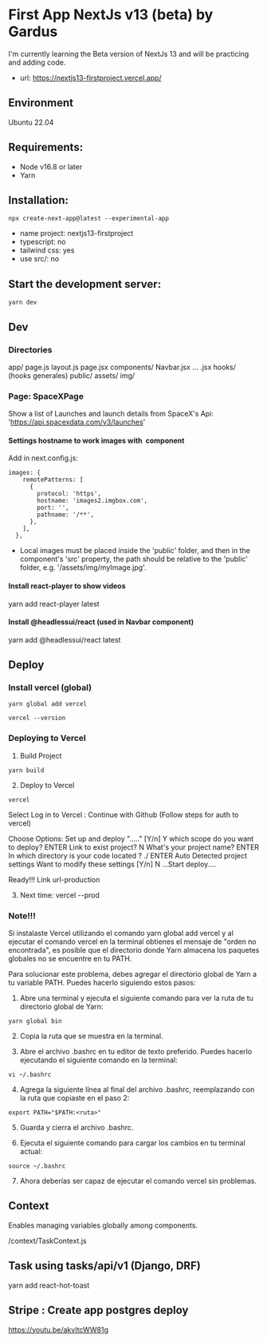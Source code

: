 # First App NextJs v13 (beta) by Gardus
I'm currently learning the Beta version of NextJs 13 and will be practicing and adding code.
* url: https://nextjs13-firstproject.vercel.app/

## Environment
Ubuntu 22.04

## Requirements:
- Node v16.8 or later
- Yarn

## Installation:
```
npx create-next-app@latest --experimental-app
```
- name project: nextjs13-firstproject
- typescript: no
- tailwind css: yes
- use src/: no

## Start the development server:
```
yarn dev
```

## Dev

### Directories
app/
    page.js
    layout.js
    <functionality>
        page.jsx
components/
    <ui>
        Navbar.jsx
        ...
    <functionality>
        <Component>.jsx
hooks/      (hooks generales)
public/
  assets/
    img/


### Page: SpaceXPage
Show a list of Launches and launch details from SpaceX's Api: 
'https://api.spacexdata.com/v3/launches'

#### Settings hostname to work images with <Image> component
Add in next.config.js:
```
images: {
    remotePatterns: [
      {
        protocol: 'https',
        hostname: 'images2.imgbox.com',
        port: '',
        pathname: '/**',
      },
    ],
  },
```
* Local images must be placed inside the 'public' folder, and then in the component's 'src' property, the path should be relative to the 'public' folder, e.g. '/assets/img/myImage.jpg'.

#### Install react-player to show videos
yarn add react-player latest

#### Install @headlessui/react (used in Navbar component)
yarn add @headlessui/react latest

## Deploy
### Install vercel (global)
```
yarn global add vercel 

vercel --version
```


### Deploying to Vercel
1. Build Project
```
yarn build
```

2. Deploy to Vercel
```
vercel 
```
Select Log in to Vercel : 
Continue with Github
(Follow steps for auth to vercel)

Choose Options:
Set up and deploy "....." [Y/n] Y
which scope do you want to deploy? <userGithub> ENTER
Link to exist project? N
What's your project name? <project-name> ENTER
In which directory is your code located ? ./ ENTER
Auto Detected project settings 
Want to modify these settings [Y/n] N
...Start deploy....

Ready!!!
Link url-production 

3. Next time: vercel --prod

### Note!!!
Si instalaste Vercel utilizando el comando yarn global add vercel y al ejecutar el comando vercel en la terminal obtienes el mensaje de "orden no encontrada", es posible que el directorio donde Yarn almacena los paquetes globales no se encuentre en tu PATH.

Para solucionar este problema, debes agregar el directorio global de Yarn a tu variable PATH. Puedes hacerlo siguiendo estos pasos:

1. Abre una terminal y ejecuta el siguiente comando para ver la ruta de tu directorio global de Yarn:
```
yarn global bin
```

2. Copia la ruta que se muestra en la terminal.

3. Abre el archivo .bashrc en tu editor de texto preferido. Puedes hacerlo ejecutando el siguiente comando en la terminal:
```
vi ~/.bashrc
```

4. Agrega la siguiente línea al final del archivo .bashrc, reemplazando <ruta> con la ruta que copiaste en el paso 2:
```
export PATH="$PATH:<ruta>"
```

5. Guarda y cierra el archivo .bashrc.

6. Ejecuta el siguiente comando para cargar los cambios en tu terminal actual:
```
source ~/.bashrc
```

7. Ahora deberías ser capaz de ejecutar el comando vercel sin problemas.


## Context
Enables managing variables globally among components.

/context/TaskContext.js


## Task using tasks/api/v1 (Django, DRF)
 yarn add react-hot-toast 


## Stripe : Create app postgres deploy
https://youtu.be/akvItcWW81g

